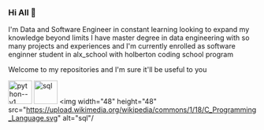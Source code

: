 ### Hi All 👋




I'm Data and Software Engineer in constant learning looking to expand my knowledge beyond limits I have master degree in data engineering with so many projects and experiences and  I'm currently enrolled as software enginner student in alx_school with holberton coding school program

Welcome to my repositories and I'm sure it'll be useful to you


<img width="48" height="48" src="https://img.icons8.com/color/48/python--v1.png" alt="python--v1"/> <img width="48" height="48" src="https://www.svgrepo.com/show/261919/database.svg" alt="sql"/>  <img width="48" height="48" src="https://upload.wikimedia.org/wikipedia/commons/1/18/C_Programming_Language.svg" alt="sql"/



